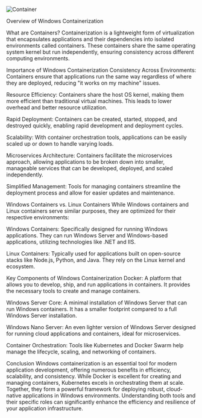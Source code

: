 ![Container](https://github.com/user-attachments/assets/bf8dc0b7-afc4-451e-ba88-6d8938252c07)

Overview of Windows Containerization

What are Containers?
Containerization is a lightweight form of virtualization that encapsulates applications and their dependencies into isolated environments called containers. These containers share the same operating system kernel but run independently, ensuring consistency across different computing environments.

Importance of Windows Containerization
Consistency Across Environments: Containers ensure that applications run the same way regardless of where they are deployed, reducing "it works on my machine" issues.

Resource Efficiency: Containers share the host OS kernel, making them more efficient than traditional virtual machines. This leads to lower overhead and better resource utilization.

Rapid Deployment: Containers can be created, started, stopped, and destroyed quickly, enabling rapid development and deployment cycles.

Scalability: With container orchestration tools, applications can be easily scaled up or down to handle varying loads.

Microservices Architecture: Containers facilitate the microservices approach, allowing applications to be broken down into smaller, manageable services that can be developed, deployed, and scaled independently.

Simplified Management: Tools for managing containers streamline the deployment process and allow for easier updates and maintenance.

Windows Containers vs. Linux Containers
While Windows containers and Linux containers serve similar purposes, they are optimized for their respective environments:

Windows Containers: Specifically designed for running Windows applications. They can run Windows Server and Windows-based applications, utilizing technologies like .NET and IIS.

Linux Containers: Typically used for applications built on open-source stacks like Node.js, Python, and Java. They rely on the Linux kernel and ecosystem.

Key Components of Windows Containerization
Docker: A platform that allows you to develop, ship, and run applications in containers. It provides the necessary tools to create and manage containers.

Windows Server Core: A minimal installation of Windows Server that can run Windows containers. It has a smaller footprint compared to a full Windows Server installation.

Windows Nano Server: An even lighter version of Windows Server designed for running cloud applications and containers, ideal for microservices.

Container Orchestration: Tools like Kubernetes and Docker Swarm help manage the lifecycle, scaling, and networking of containers.

Conclusion
Windows containerization is an essential tool for modern application development, offering numerous benefits in efficiency, scalability, and consistency. While Docker is excellent for creating and managing containers, Kubernetes excels in orchestrating them at scale. Together, they form a powerful framework for deploying robust, cloud-native applications in Windows environments. Understanding both tools and their specific roles can significantly enhance the efficiency and resilience of your application infrastructure.
